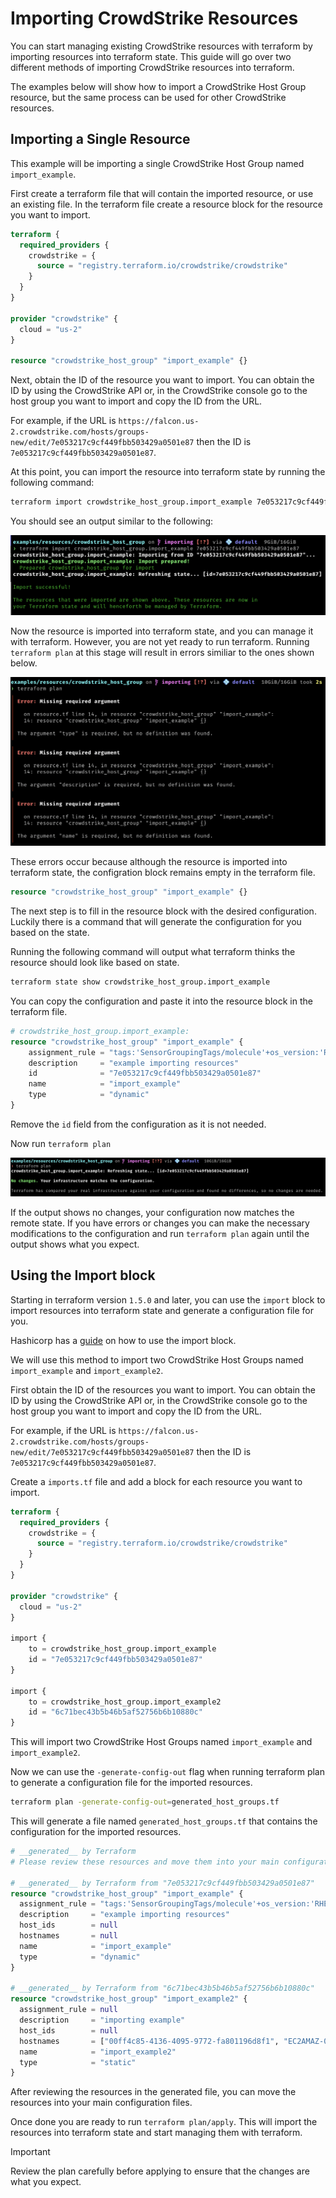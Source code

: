 # Importing CrowdStrike Resources

You can start managing existing CrowdStrike resources with terraform by importing resources into terraform state. This guide will go over two different methods of importing CrowdStrike resources into terraform. 

The examples below will show how to import a CrowdStrike Host Group resource, but the same process can be used for other CrowdStrike resources.

## Importing a Single Resource

This example will be importing a single CrowdStrike Host Group named `import_example`.

First create a terraform file that will contain the imported resource, or use an existing file. In the terraform file create a resource block for the resource you want to import. 
```terraform
terraform {
  required_providers {
    crowdstrike = {
      source = "registry.terraform.io/crowdstrike/crowdstrike"
    }
  }
}

provider "crowdstrike" {
  cloud = "us-2"
}

resource "crowdstrike_host_group" "import_example" {}

```

Next, obtain the ID of the resource you want to import. You can obtain the ID by using the CrowdStrike API or, in the CrowdStrike console go to the host group you want to import and copy the ID from the URL.

For example, if the URL is `https://falcon.us-2.crowdstrike.com/hosts/groups-new/edit/7e053217c9cf449fbb503429a0501e87` then the ID is `7e053217c9cf449fbb503429a0501e87`.

At this point, you can import the resource into terraform state by running the following command:
```bash
terraform import crowdstrike_host_group.import_example 7e053217c9cf449fbb503429a0501e87
```

You should see an output similar to the following:

![import_command image](./images/import_command.png)

Now the resource is imported into terraform state, and you can manage it with terraform. However, you are not yet ready to run terraform. Running `terraform plan` at this stage will result in errors similiar to the ones shown below.

![plan_command image](./images/plan_command.png)

These errors occur because although the resource is imported into terraform state, the configration block remains empty in the terraform file.


```terraform
resource "crowdstrike_host_group" "import_example" {}
```

The next step is to fill in the resource block with the desired configuration. Luckily there is a command that will generate the configuration for you based on the state.

Running the following command will output what terraform thinks the resource should look like based on state.
```bash
terraform state show crowdstrike_host_group.import_example
```

You can copy the configuration and paste it into the resource block in the terraform file. 

```terraform
# crowdstrike_host_group.import_example:
resource "crowdstrike_host_group" "import_example" {
    assignment_rule = "tags:'SensorGroupingTags/molecule'+os_version:'RHEL 9.4'"
    description     = "example importing resources"
    id              = "7e053217c9cf449fbb503429a0501e87"
    name            = "import_example"
    type            = "dynamic"
}
```

Remove the `id` field from the configuration as it is not needed. 

Now run `terraform plan`

![plan_finished](./images/plan_finished.png)

If the output shows no changes, your configuration now matches the remote state. If you have errors or changes you can make the necessary modifications to the configuration and run `terraform plan` again until the output shows what you expect.   


## Using the Import block

Starting in terraform version `1.5.0` and later, you can use the `import` block to import resources into terraform state and generate a configuration file for you.

Hashicorp has a [guide](https://developer.hashicorp.com/terraform/language/import) on how to use the import block.

We will use this method to import two CrowdStrike Host Groups named `import_example` and `import_example2`.

First obtain the ID of the resources you want to import. You can obtain the ID by using the CrowdStrike API or, in the CrowdStrike console go to the host group you want to import and copy the ID from the URL.

For example, if the URL is `https://falcon.us-2.crowdstrike.com/hosts/groups-new/edit/7e053217c9cf449fbb503429a0501e87` then the ID is `7e053217c9cf449fbb503429a0501e87`.

Create a `imports.tf` file and add a block for each resource you want to import. 

```terraform
terraform {
  required_providers {
    crowdstrike = {
      source = "registry.terraform.io/crowdstrike/crowdstrike"
    }
  }
}

provider "crowdstrike" {
  cloud = "us-2"
}

import {
    to = crowdstrike_host_group.import_example
    id = "7e053217c9cf449fbb503429a0501e87"
}

import {
    to = crowdstrike_host_group.import_example2
    id = "6c71bec43b5b46b5af52756b6b10880c"
}
```

This will import two CrowdStrike Host Groups named `import_example` and `import_example2`.

Now we can use the `-generate-config-out` flag when running terraform plan to generate a configuration file for the imported resources.

```bash
terraform plan -generate-config-out=generated_host_groups.tf
```

This will generate a file named `generated_host_groups.tf` that contains the configuration for the imported resources.

```terraform
# __generated__ by Terraform
# Please review these resources and move them into your main configuration files.

# __generated__ by Terraform from "7e053217c9cf449fbb503429a0501e87"
resource "crowdstrike_host_group" "import_example" {
  assignment_rule = "tags:'SensorGroupingTags/molecule'+os_version:'RHEL 9.4'"
  description     = "example importing resources"
  host_ids        = null
  hostnames       = null
  name            = "import_example"
  type            = "dynamic"
}

# __generated__ by Terraform from "6c71bec43b5b46b5af52756b6b10880c"
resource "crowdstrike_host_group" "import_example2" {
  assignment_rule = null
  description     = "importing example"
  host_ids        = null
  hostnames       = ["00ff4c85-4136-4095-9772-fa801196d8f1", "EC2AMAZ-0L3TP64", "EC2AMAZ-AVF9PCV", "EC2AMAZ-KVQAOAL", "d4581a1b-6d6b-40fc-8400-d1c9c0c1ebdc"]
  name            = "import_example2"
  type            = "static"
}
```

After reviewing the resources in the generated file, you can move the resources into your main configuration files.

Once done you are ready to run `terraform plan/apply`. This will import the resources into terraform state and start managing them with terraform.

> [!IMPORTANT]
> Review the plan carefully before applying to ensure that the changes are what you expect.


